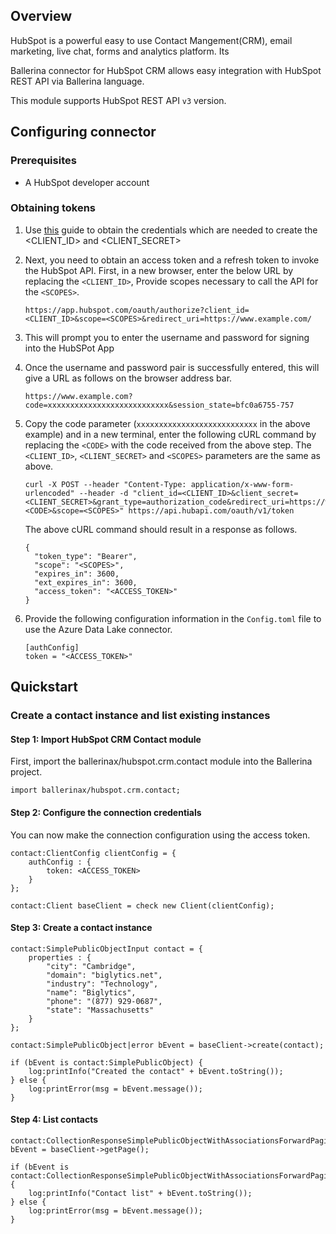 ## Overview
HubSpot is a powerful easy to use Contact Mangement(CRM), email marketing, live chat, forms and analytics platform. Its 

Ballerina connector for HubSpot CRM allows easy integration with HubSpot REST API via Ballerina language. 

This module supports HubSpot REST API `v3` version.
 
## Configuring connector
### Prerequisites
- A HubSpot developer account

### Obtaining tokens
1. Use [this](https://developers.hubspot.com/docs/api/working-with-oauth4) guide to obtain the credentials which are needed to create the <CLIENT_ID> and <CLIENT_SECRET>
2. Next, you need to obtain an access token and a refresh token to invoke the HubSpot API. First, in a new browser, enter the below URL by replacing the `<CLIENT_ID>`, Provide scopes necessary to call the API for the `<SCOPES>`.
    ```
    https://app.hubspot.com/oauth/authorize?client_id=<CLIENT_ID>&scope=<SCOPES>&redirect_uri=https://www.example.com/
    ```

3. This will prompt you to enter the username and password for signing into the HubSPot App

4. Once the username and password pair is successfully entered, this will give a URL as follows on the browser address bar.

    ```
    https://www.example.com?code=xxxxxxxxxxxxxxxxxxxxxxxxxxx&session_state=bfc0a6755-757
    ```

12. Copy the code parameter (`xxxxxxxxxxxxxxxxxxxxxxxxxxx` in the above example) and in a new terminal, enter the following cURL command by replacing the `<CODE>` with the code received from the above step. The `<CLIENT_ID>`, `<CLIENT_SECRET>` and `<SCOPES>` parameters are the same as above.

    ```
    curl -X POST --header "Content-Type: application/x-www-form-urlencoded" --header -d "client_id=<CLIENT_ID>&client_secret=<CLIENT_SECRET>&grant_type=authorization_code&redirect_uri=https://www.example.com/&code=<CODE>&scope=<SCOPES>" https://api.hubapi.com/oauth/v1/token
    ```

    The above cURL command should result in a response as follows.
    ```
    {
      "token_type": "Bearer",
      "scope": "<SCOPES>",
      "expires_in": 3600,
      "ext_expires_in": 3600,
      "access_token": "<ACCESS_TOKEN>"
    }
    ```

13. Provide the following configuration information in the `Config.toml` file to use the Azure Data Lake connector.

    ```ballerina
    [authConfig]
    token = "<ACCESS_TOKEN>"
    ```

## Quickstart
### Create a contact instance and list existing instances
#### Step 1: Import HubSpot CRM Contact module
First, import the ballerinax/hubspot.crm.contact module into the Ballerina project.
```ballerina
import ballerinax/hubspot.crm.contact;
```

#### Step 2: Configure the connection credentials
You can now make the connection configuration using the access token.
```ballerina
contact:ClientConfig clientConfig = {
    authConfig : {
        token: <ACCESS_TOKEN>
    }
};

contact:Client baseClient = check new Client(clientConfig);

```

#### Step 3: Create a contact instance

```ballerina
contact:SimplePublicObjectInput contact = {
    properties : {
        "city": "Cambridge",
        "domain": "biglytics.net",
        "industry": "Technology",
        "name": "Biglytics",
        "phone": "(877) 929-0687",
        "state": "Massachusetts"
    }      
};

contact:SimplePublicObject|error bEvent = baseClient->create(contact);

if (bEvent is contact:SimplePublicObject) {
    log:printInfo("Created the contact" + bEvent.toString());
} else {
    log:printError(msg = bEvent.message());
}
```

#### Step 4: List contacts

```ballerina
contact:CollectionResponseSimplePublicObjectWithAssociationsForwardPaging|error bEvent = baseClient->getPage();

if (bEvent is contact:CollectionResponseSimplePublicObjectWithAssociationsForwardPaging) {
    log:printInfo("Contact list" + bEvent.toString());
} else {
    log:printError(msg = bEvent.message());
}
```